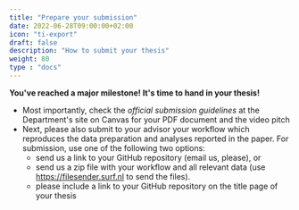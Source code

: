 ```yaml
---
title: "Prepare your submission"
date: 2022-06-28T09:00:00+02:00
icon: "ti-export"
draft: false
description: "How to submit your thesis"
weight: 80
type : "docs"
---
```


__You've reached a major milestone! It's time to hand in your thesis!__

- Most importantly, check the *official submission guidelines* at the Department's site on Canvas for your PDF document and the video pitch
- Next, please also submit to your advisor your workflow which reproduces the data preparation and analyses reported in the paper. For submission, use one of the following two options:
  - send us a link to your GitHub repository (email us, please), or
  - send us a zip file with your workflow and all relevant data (use https://filesender.surf.nl to send the files).
  - please include a link to your GitHub repository on the title page of your thesis